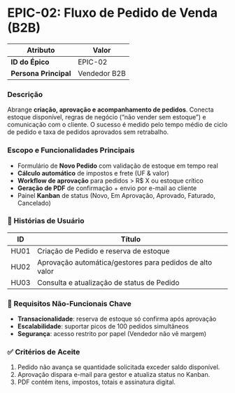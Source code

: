 # EPIC-02: Fluxo de Pedido de Venda (B2B)

| **Atributo**           | **Valor**                 |
|------------------------|---------------------------|
| **ID do Épico**        | EPIC-02                  |
| **Persona Principal**  | Vendedor B2B             |

### Descrição
Abrange **criação, aprovação e acompanhamento de pedidos**. Conecta estoque disponível, regras de negócio (“não vender sem estoque”) e comunicação com o cliente. O sucesso é medido pelo tempo médio de ciclo de pedido e taxa de pedidos aprovados sem retrabalho.

### Escopo e Funcionalidades Principais
- Formulário de **Novo Pedido** com validação de estoque em tempo real  
- **Cálculo automático** de impostos e frete (UF & valor)  
- **Workflow de aprovação** para pedidos > R$ X ou estoque crítico  
- **Geração de PDF** de confirmação + envio por e-mail ao cliente  
- Painel **Kanban** de status (Novo, Em Aprovação, Aprovado, Faturado, Cancelado)

### 📜 Histórias de Usuário
| ID  | Título                                                                            |
|-----|-----------------------------------------------------------------------------------|
| HU01 | Criação de Pedido e reserva de estoque                                           |
| HU02 | Aprovação automática/gestores para pedidos de alto valor                         |
| HU03 | Consulta e atualização de status de Pedido                                       |

### 🚀 Requisitos Não-Funcionais Chave
- **Transacionalidade**: reserva de estoque só confirma após aprovação  
- **Escalabilidade**: suportar picos de 100 pedidos simultâneos  
- **Segurança**: acesso restrito por papel (Vendedor não vê margem)

### ✅ Critérios de Aceite
1. Pedido não avança se quantidade solicitada exceder saldo disponível.  
2. Aprovação dispara e-mail para gestor e atualiza status no Kanban.  
3. PDF contém itens, impostos, totais e assinatura digital.
